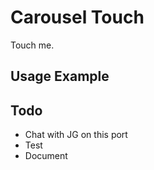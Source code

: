 
# Carousel Touch
Touch me.

## Usage Example

<!--~ markup/carousel_touch.html.haml -->

## Todo
- Chat with JG on this port
- Test
- Document

